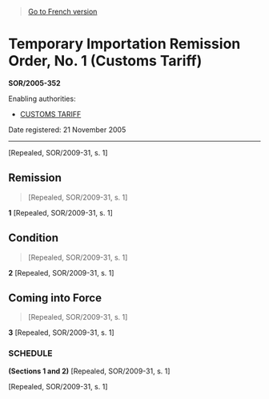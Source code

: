 > [Go to French version](/fr/Règlements/Décrets,%20ordonnances%20et%20règlements%20statutaires/2005/352.md)

# Temporary Importation Remission Order, No. 1 (Customs Tariff)

**SOR/2005-352**

Enabling authorities: 
- [CUSTOMS TARIFF](/en/Acts/Statutes%20of%20Canada/1997/c.%2036.md)

Date registered: 21 November 2005

----------


[Repealed, SOR/2009-31, s. 1]



## Remission
> [Repealed, SOR/2009-31, s. 1]



**1** [Repealed, SOR/2009-31, s. 1]




## Condition
> [Repealed, SOR/2009-31, s. 1]



**2** [Repealed, SOR/2009-31, s. 1]




## Coming into Force
> [Repealed, SOR/2009-31, s. 1]



**3** [Repealed, SOR/2009-31, s. 1]




### **SCHEDULE** 
**(Sections 1 and 2)**
[Repealed, SOR/2009-31, s. 1]


[Repealed, SOR/2009-31, s. 1]


